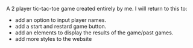 A 2 player tic-tac-toe game created entirely by me. 
I will return to this to:

 - add an option to input player names.
 - add a start and restard game button.
 - add an elements to display the results of the game/past games.
 - add more styles to the website